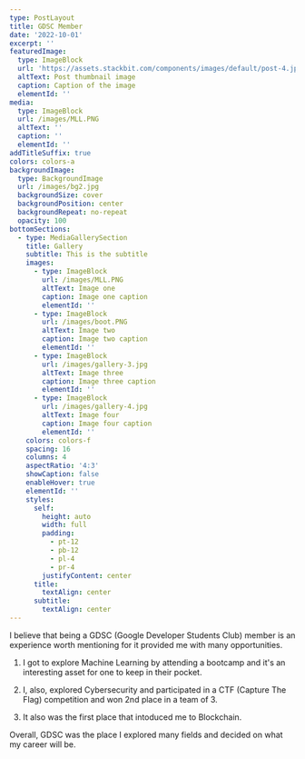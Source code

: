 ```yaml
---
type: PostLayout
title: GDSC Member
date: '2022-10-01'
excerpt: ''
featuredImage:
  type: ImageBlock
  url: 'https://assets.stackbit.com/components/images/default/post-4.jpeg'
  altText: Post thumbnail image
  caption: Caption of the image
  elementId: ''
media:
  type: ImageBlock
  url: /images/MLL.PNG
  altText: ''
  caption: ''
  elementId: ''
addTitleSuffix: true
colors: colors-a
backgroundImage:
  type: BackgroundImage
  url: /images/bg2.jpg
  backgroundSize: cover
  backgroundPosition: center
  backgroundRepeat: no-repeat
  opacity: 100
bottomSections:
  - type: MediaGallerySection
    title: Gallery
    subtitle: This is the subtitle
    images:
      - type: ImageBlock
        url: /images/MLL.PNG
        altText: Image one
        caption: Image one caption
        elementId: ''
      - type: ImageBlock
        url: /images/boot.PNG
        altText: Image two
        caption: Image two caption
        elementId: ''
      - type: ImageBlock
        url: /images/gallery-3.jpg
        altText: Image three
        caption: Image three caption
        elementId: ''
      - type: ImageBlock
        url: /images/gallery-4.jpg
        altText: Image four
        caption: Image four caption
        elementId: ''
    colors: colors-f
    spacing: 16
    columns: 4
    aspectRatio: '4:3'
    showCaption: false
    enableHover: true
    elementId: ''
    styles:
      self:
        height: auto
        width: full
        padding:
          - pt-12
          - pb-12
          - pl-4
          - pr-4
        justifyContent: center
      title:
        textAlign: center
      subtitle:
        textAlign: center
---
```

I believe that being a GDSC (Google Developer Students Club) member is an experience worth mentioning for it provided me with many opportunities.


1.  I got to explore Machine Learning by attending a bootcamp and it's an interesting asset for one to keep in their pocket.

2.  I, also, explored Cybersecurity and participated in a CTF  (Capture The Flag) competition and won 2nd place in a team of 3.

3.  It also was the first place that intoduced me to Blockchain.


Overall, GDSC was the place I explored many fields and decided on what my career will be.

